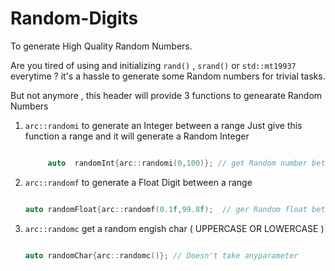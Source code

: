 # Random-Digits
To generate High Quality Random Numbers.


Are you tired of using and initializing `rand()` , `srand()` or `std::mt19937`  everytime ? it's a hassle to generate some Random numbers for trivial tasks.

But not anymore , this header will provide 3 functions to genearate Random Numbers 

1. `arc::randomi` to generate an Integer between a range
   Just give this function a range and it will generate a Random Integer
   ```cpp

        auto  randomInt{arc::randomi(0,100)}; // get Random number between 0-100

    ```


2. `arc::randomf` to generate a Float Digit between a range

   ```cpp

   auto randomFloat{arc::randomf(0.1f,99.8f);  // ger Random float between 0.1f - 99.8f

   ```

3. `arc::randomc` get a random engish char ( UPPERCASE OR LOWERCASE )

   ```cpp

   auto randomChar{arc::randomc()}; // Doesn't take anyparameter

   ```
